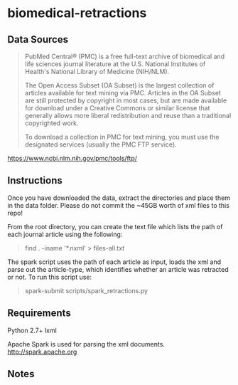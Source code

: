 # biomedical-retractions


## Data Sources

>PubMed Central® (PMC) is a free full-text archive of biomedical and life sciences journal literature at the U.S. National Institutes of Health's National Library of Medicine (NIH/NLM). 
>
>The Open Access Subset (OA Subset) is the largest collection of articles available for text mining via PMC. Articles in the OA Subset are still protected by copyright in most cases, but are made available for download under a Creative Commons or similar license that generally allows more liberal redistribution and reuse than a traditional copyrighted work. 
>
>To download a collection in PMC for text mining, you must use the designated services (usually the PMC FTP service).

https://www.ncbi.nlm.nih.gov/pmc/tools/ftp/

## Instructions

Once you have downloaded the data, extract the directories and place them in the data folder.  Please do not commit the ~45GB worth of xml files to this repo!  

From the root directory, you can create the text file which lists the path of each journal article using the following:

>find .  -iname '*.nxml' > files-all.txt

The spark script uses the path of each article as input, loads the xml and parse out the article-type, which identifies whether an article was retracted or not.  To run this script use:

> spark-submit scripts/spark_retractions.py


## Requirements

Python 2.7+
lxml

Apache Spark is used for parsing the xml documents.
http://spark.apache.org




## Notes
